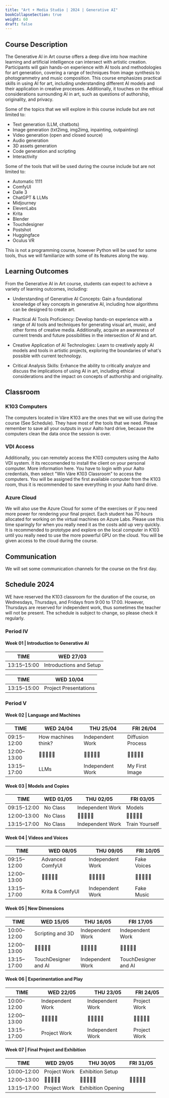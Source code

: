 ```yaml
---
title: "Art + Media Studio | 2024 | Generative AI"
bookCollapseSection: true
weight: 60
draft: false
---
```


## Course Description

The Generative AI in Art course offers a deep dive into how machine learning and artificial intelligence can intersect with artistic creation. Participants will gain hands-on experience with AI tools and methodologies for art generation, covering a range of techniques from image synthesis to photogrammetry and music composition. This course emphasizes practical skills in using AI for art, including understanding different AI models and their application in creative processes. Additionally, it touches on the ethical considerations surrounding AI in art, such as questions of authorship, originality, and privacy.

Some of the topics that we will explore in this course include but are not limited to:

- Text generation (LLM, chatbots)
- Image generation (txt2img, img2img, inpainting, outpainting)
- Video generation (open and closed source)
- Audio generation
- 3D assets generation
- Code generation and scripting
- Interactivity

Some of the tools that will be used during the course include but are not limited to:

- Automatic 1111
- ComfyUI
- Dalle 3
- ChatGPT & LLMs
- Midjourney
- ElevenLabs
- Krita
- Blender
- Touchdesigner
- Postshot
- Huggingface
- Oculus VR

This is not a programming course, however Python will be used for some tools, thus we will familiarize with some of its features along the way.

## Learning Outcomes

From the Generative AI in Art course, students can expect to achieve a variety of learning outcomes, including:

- Understanding of Generative AI Concepts: Gain a foundational knowledge of key concepts in generative AI, including how algorithms can be designed to create art.

- Practical AI Tools Proficiency: Develop hands-on experience with a range of AI tools and techniques for generating visual art, music, and other forms of creative media. Additionally, acquire an awareness of current trends and future possibilities in the intersection of AI and art.

- Creative Application of AI Technologies: Learn to creatively apply AI models and tools in artistic projects, exploring the boundaries of what's possible with current technology.

- Critical Analysis Skills: Enhance the ability to critically analyze and discuss the implications of using AI in art, including ethical considerations and the impact on concepts of authorship and originality.

## Classroom

### K103 Computers

The computers located in Väre K103 are the ones that we will use during the course (See Schedule). They have most of the tools that we need. Please remember to save all your outputs in your Aalto hard drive, because the computers clean the data once the session is over.

### VDI Access

Additionally, you can remotely access the K103 computers using the Aalto VDI system. It its reccomended to install the client on your personal computer. More information here. You have to login with your Aalto credentials, then select "Win Väre K103 Classroom" to access the computers. You will be assigned the first available computer from the K103 room, thus it is recommended to save everything in your Aalto hard drive.

### Azure Cloud

We will also use the Azure Cloud for some of the exercises or if you need more power for rendering your final project. Each student has 70 hours allocated for working on the virtual machines on Azure Labs. Please use this time sparingly for when you really need it as the costs add up very quickly. It is recommended to prototype and explore on the local computer in K103 until you really need to use the more powerful GPU on the cloud. You will be given access to the cloud during the course.

## Communication

We will set some communication channels for the course on the first day.

## Schedule 2024

WE have reserved the K103 classroom for the duration of the course, on Wednesdays, Thursdays, and Fridays from 9:00 to 17:00. However, Thursdays are reserved for independent work, thus sometimes the teacher will not be present. The schedule is subject to change, so please check it regularly.

### Period IV

#### Week 01 | Introduction to Generative AI

<div class="calendar">

| TIME        | WED 27/03               |
| ----------- | ----------------------- |
| 13:15–15:00 | Introductions and Setup |

</div>

<div class="calendar">

| TIME        | WED 10/04             |
| ----------- | --------------------- |
| 13:15–15:00 | Project Presentations |

</div>

### Period V

#### Week 02 | Language and Machines

<div class="calendar">

| TIME        | WED 24/04           | THU 25/04        | FRI 26/04         |
| ----------- | ------------------- | ---------------- | ----------------- |
| 09:15–12:00 | How machines think? | Independent Work | Diffusion Process |
| 12:00–13:00 | 🥗🍜🍱🍝🍕          | 🥗🍜🍱🍝🍕       | 🥗🍜🍱🍝🍕        |
| 13:15–17:00 | LLMs                | Independent Work | My First Image    |

</div>

#### Week 03 | Models and Copies

<div class="calendar">

| TIME        | WED 01/05 | THU 02/05        | FRI 03/05      |
| ----------- | --------- | ---------------- | -------------- |
| 09:15–12:00 | No Class  | Independent Work | Models         |
| 12:00–13:00 | No Class  | 🥗🍜🍱🍝🍕       | 🥗🍜🍱🍝🍕     |
| 13:15–17:00 | No Class  | Independent Work | Train Yourself |

</div>

#### Week 04 | Videos and Voices

<div class="calendar">

| TIME        | WED 08/05        | THU 09/05        | FRI 10/05   |
| ----------- | ---------------- | ---------------- | ----------- |
| 09:15–12:00 | Advanced ComfyUI | Independent Work | Fake Voices |
| 12:00–13:00 | 🥗🍜🍱🍝🍕       | 🥗🍜🍱🍝🍕       | 🥗🍜🍱🍝🍕  |
| 13:15–17:00 | Krita & ComfyUI  | Independent Work | Fake Music  |

</div>

#### Week 05 | New Dimensions

<div class="calendar">

| TIME        | WED 15/05            | THU 16/05        | FRI 17/05            |
| ----------- | -------------------- | ---------------- | -------------------- |
| 10:00–12:00 | Scripting and 3D     | Independent Work | Independent Work     |
| 12:00–13:00 | 🥗🍜🍱🍝🍕           | 🥗🍜🍱🍝🍕       | 🥗🍜🍱🍝🍕           |
| 13:15–17:00 | TouchDesigner and AI | Independent Work | TouchDesigner and AI |

</div>

#### Week 06 | Experimentation and Play

<div class="calendar">

| TIME        | WED 22/05        | THU 23/05        | FRI 24/05    |
| ----------- | ---------------- | ---------------- | ------------ |
| 10:00–12:00 | Independent Work | Independent Work | Project Work |
| 12:00–13:00 | 🥗🍜🍱🍝🍕       | 🥗🍜🍱🍝🍕       | 🥗🍜🍱🍝🍕   |
| 13:15–17:00 | Project Work     | Independent Work | Project Work |

</div>

#### Week 07 | Final Project and Exhibition

<div class="calendar">

| TIME        | WED 29/05    | THU 30/05          | FRI 31/05  |
| ----------- | ------------ | ------------------ | ---------- |
| 10:00–12:00 | Project Work | Exhibition Setup   |            |
| 12:00–13:00 | 🥗🍜🍱🍝🍕   | 🥗🍜🍱🍝🍕         | 🥗🍜🍱🍝🍕 |
| 13:15–17:00 | Project Work | Exhibition Opening |            |

</div>
